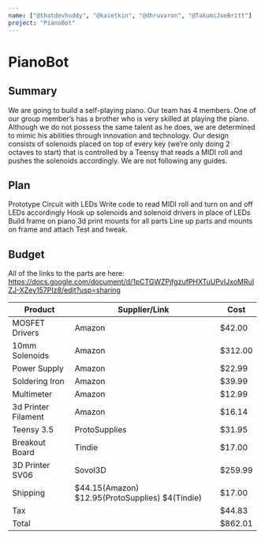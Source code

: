 ```yaml
---
name: ["@thatdevhuddy", "@kaietkin", "@dhruvaron", "@TakumiJoeBritt"]
project: "PianoBot"
---
```


# PianoBot

## Summary

We are going to build a self-playing piano. Our team has 4 members. One of our group member’s has a brother who is very skilled at playing the piano. Although we do not possess the same talent as he does, we are determined to mimic his abilities through innovation and technology. Our design consists of solenoids placed on top of every key (we’re only doing 2 octaves to start) that is controlled by a Teensy that reads a MIDI roll and pushes the solenoids accordingly. We are not following any guides.

## Plan

Prototype Circuit with LEDs
Write code to read MIDI roll and turn on and off LEDs accordingly
Hook up solenoids and solenoid drivers in place of LEDs
Build frame on piano
3d print mounts for all parts
Line up parts and mounts on frame and attach
Test and tweak.


## Budget


All of the links to the parts are here: https://docs.google.com/document/d/1pCTGWZPjfgzufPHXTuUPvIJxoMRuIZJ-XZey157PIz8/edit?usp=sharing

| Product           | Supplier/Link                         | Cost    |
| ---------------   | ------------------------------------- | ------  |
| MOSFET Drivers    | Amazon                                | $42.00  |
| 10mm Solenoids    | Amazon                                | $312.00 |
| Power Supply      | Amazon                                | $22.99  |
| Soldering Iron    | Amazon                                | $39.99  |
| Multimeter        | Amazon                                | $12.99  |
|3d Printer Filament| Amazon                                | $16.14  |
| Teensy 3.5        | ProtoSupplies                         | $31.95  |
| Breakout Board    | Tindie                                | $17.00  |
| 3D Printer SV06   | Sovol3D                               | $259.99 |
| Shipping          |$44.15(Amazon) $12.95(ProtoSupplies) $4(Tindie)  | $17.00  |
| Tax               |                                       | $44.83  |
|Total              |                                       | $862.01 |
